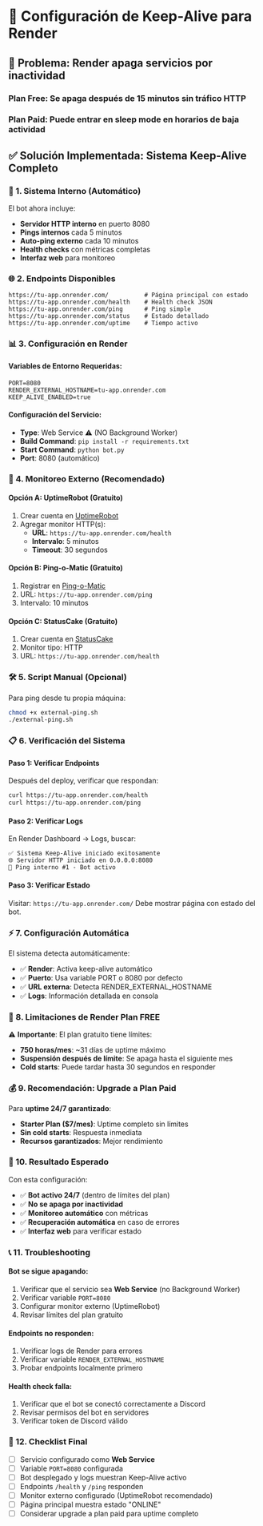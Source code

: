 # 🔄 Configuración de Keep-Alive para Render

## 🚨 Problema: Render apaga servicios por inactividad

### **Plan Free**: Se apaga después de 15 minutos sin tráfico HTTP
### **Plan Paid**: Puede entrar en sleep mode en horarios de baja actividad

## ✅ Solución Implementada: Sistema Keep-Alive Completo

### 🔧 1. **Sistema Interno** (Automático)

El bot ahora incluye:
- **Servidor HTTP interno** en puerto 8080
- **Pings internos** cada 5 minutos  
- **Auto-ping externo** cada 10 minutos
- **Health checks** con métricas completas
- **Interfaz web** para monitoreo

### 🌐 2. **Endpoints Disponibles**

```
https://tu-app.onrender.com/          # Página principal con estado
https://tu-app.onrender.com/health    # Health check JSON
https://tu-app.onrender.com/ping      # Ping simple  
https://tu-app.onrender.com/status    # Estado detallado
https://tu-app.onrender.com/uptime    # Tiempo activo
```

### 📊 3. **Configuración en Render**

#### **Variables de Entorno Requeridas:**
```env
PORT=8080
RENDER_EXTERNAL_HOSTNAME=tu-app.onrender.com
KEEP_ALIVE_ENABLED=true
```

#### **Configuración del Servicio:**
- **Type**: Web Service ⚠️ (NO Background Worker)
- **Build Command**: `pip install -r requirements.txt`
- **Start Command**: `python bot.py`
- **Port**: 8080 (automático)

### 🎯 4. **Monitoreo Externo (Recomendado)**

#### **Opción A: UptimeRobot (Gratuito)**
1. Crear cuenta en [UptimeRobot](https://uptimerobot.com)
2. Agregar monitor HTTP(s):
   - **URL**: `https://tu-app.onrender.com/health`
   - **Intervalo**: 5 minutos
   - **Timeout**: 30 segundos

#### **Opción B: Ping-o-Matic (Gratuito)**
1. Registrar en [Ping-o-Matic](https://pingomatic.com)
2. URL: `https://tu-app.onrender.com/ping`
3. Intervalo: 10 minutos

#### **Opción C: StatusCake (Gratuito)**
1. Crear cuenta en [StatusCake](https://statuscake.com)
2. Monitor tipo: HTTP
3. URL: `https://tu-app.onrender.com/health`

### 🛠️ 5. **Script Manual** (Opcional)

Para ping desde tu propia máquina:
```bash
chmod +x external-ping.sh
./external-ping.sh
```

### 📋 6. **Verificación del Sistema**

#### **Paso 1: Verificar Endpoints**
Después del deploy, verificar que respondan:
```bash
curl https://tu-app.onrender.com/health
curl https://tu-app.onrender.com/ping
```

#### **Paso 2: Verificar Logs**
En Render Dashboard → Logs, buscar:
```
✅ Sistema Keep-Alive iniciado exitosamente
🌐 Servidor HTTP iniciado en 0.0.0.0:8080
💓 Ping interno #1 - Bot activo
```

#### **Paso 3: Verificar Estado**
Visitar: `https://tu-app.onrender.com/`
Debe mostrar página con estado del bot.

### ⚡ 7. **Configuración Automática**

El sistema detecta automáticamente:
- ✅ **Render**: Activa keep-alive automático
- ✅ **Puerto**: Usa variable PORT o 8080 por defecto
- ✅ **URL externa**: Detecta RENDER_EXTERNAL_HOSTNAME
- ✅ **Logs**: Información detallada en consola

### 🚨 8. **Limitaciones de Render Plan FREE**

⚠️ **Importante**: El plan gratuito tiene límites:
- **750 horas/mes**: ~31 días de uptime máximo
- **Suspensión después de límite**: Se apaga hasta el siguiente mes
- **Cold starts**: Puede tardar hasta 30 segundos en responder

### 💰 9. **Recomendación: Upgrade a Plan Paid**

Para **uptime 24/7 garantizado**:
- **Starter Plan ($7/mes)**: Uptime completo sin límites
- **Sin cold starts**: Respuesta inmediata
- **Recursos garantizados**: Mejor rendimiento

### 🎯 10. **Resultado Esperado**

Con esta configuración:
- ✅ **Bot activo 24/7** (dentro de límites del plan)
- ✅ **No se apaga por inactividad**
- ✅ **Monitoreo automático** con métricas
- ✅ **Recuperación automática** en caso de errores
- ✅ **Interfaz web** para verificar estado

### 📞 11. **Troubleshooting**

#### **Bot se sigue apagando:**
1. Verificar que el servicio sea **Web Service** (no Background Worker)
2. Verificar variable `PORT=8080`
3. Configurar monitor externo (UptimeRobot)
4. Revisar límites del plan gratuito

#### **Endpoints no responden:**
1. Verificar logs de Render para errores
2. Verificar variable `RENDER_EXTERNAL_HOSTNAME`
3. Probar endpoints localmente primero

#### **Health check falla:**
1. Verificar que el bot se conectó correctamente a Discord
2. Revisar permisos del bot en servidores
3. Verificar token de Discord válido

### 🏁 12. **Checklist Final**

- [ ] Servicio configurado como **Web Service**
- [ ] Variable `PORT=8080` configurada
- [ ] Bot desplegado y logs muestran Keep-Alive activo
- [ ] Endpoints `/health` y `/ping` responden
- [ ] Monitor externo configurado (UptimeRobot recomendado)
- [ ] Página principal muestra estado "ONLINE"
- [ ] Considerar upgrade a plan paid para uptime completo
